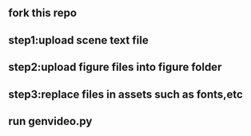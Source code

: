 ## fork this repo

##  step1:upload scene text file

## step2:upload figure files into figure folder

## step3:replace files in assets such as fonts,etc

## run genvideo.py

